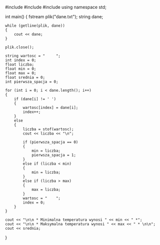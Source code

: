 #include <iostream>
#include <fstream>
#include <string>
using namespace std;

int main()
{
	fstream plik("dane.txt");
	string dane;

	while (getline(plik, dane))
	{
		cout << dane;
	}

	plik.close();

	string wartosc = "     ";
	int index = 0;
	float liczba;
	float min = 0;
	float max = 0;
	float srednia = 0;
	int pierwsza_spacja = 0;

	for (int i = 0; i < dane.length(); i++)
	{
		if (dane[i] != ' ')
		{
			wartosc[index] = dane[i];
			index++;
		}
		else
		{
			liczba = stof(wartosc);
			cout << liczba << "\n";

			if (pierwsza_spacja == 0)
			{
				min = liczba;
				pierwsza_spacja = 1;
			}
			else if (liczba < min)
			{
				min = liczba;
			}
			else if (liczba > max)
			{
				max = liczba;
			}
			wartosc = "    ";
			index = 0;
		}
	}

	cout << "\n\n * Minimalna temperatura wynosi " << min << " *";
	cout << "\n\n * Maksymalna temperatura wynosi " << max << " * \n\n";
	cout << srednia;
}
